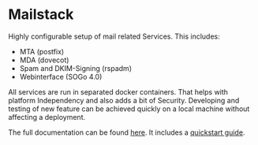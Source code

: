 # Mailstack
Highly configurable setup of mail related Services. This includes:

- MTA (postfix)
- MDA (dovecot)
- Spam and DKIM-Signing (rspadm)
- Webinterface (SOGo 4.0)

All services are run in separated docker containers.
That helps with platform Independency and also adds a bit of Security.
Developing and testing of new feature can be achieved quickly on a local machine without affecting a deployment.

The full documentation can be found [here](https://infrastructure.pages.cryptec.at/mailstack). It includes a [quickstart guide](https://infrastructure.pages.cryptec.at/mailstack/usage/quickstart.html).
